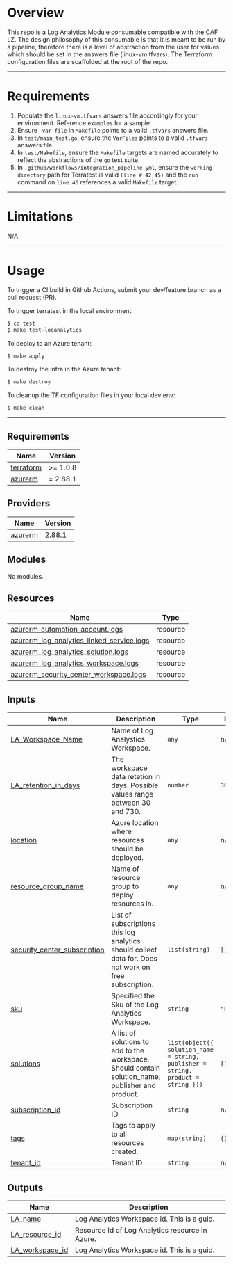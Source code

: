 # Overview
This repo is a Log Analytics Module consumable compatible with the CAF LZ. The design philosophy of this consumable is that it is meant to be run by a pipeline, therefore there is a level of abstraction from the user for values which should be set in the answers file (linux-vm.tfvars). The Terraform configuration files are scaffolded at the root of the repo.

------------

# Requirements
1. Populate the `linux-vm.tfvars` answers file accordingly for your environment. Reference `examples` for a sample.
2. Ensure `-var-file` in `Makefile` points to a valid `.tfvars` answers file.
3. In `test/main_test.go`, ensure the `VarFiles` points to a valid `.tfvars` answers file.
4. In `test/Makefile`, ensure the `Makefile` targets are named accurately to reflect the abstractions of the `go` test suite. 
5. In `.github/workflows/integration_pipeline.yml`, ensure the `working-directory` path for Terratest is valid `(line # 42,45)` and the `run` command on `line 46` references a valid `Makefile` target. 

------------

# Limitations
N/A

------------

# Usage
To trigger a CI build in Github Actions, submit your dev/feature branch as a pull request (PR).

To trigger terratest in the local environment:
```bash
$ cd test
$ make test-loganalytics
```

To deploy to an Azure tenant:
```bash
$ make apply
```

To destroy the infra in the Azure tenant:
```bash
$ make destroy
```

To cleanup the TF configuration files in your local dev env:
```bash
$ make clean
```

------------
<!-- BEGINNING OF PRE-COMMIT-TERRAFORM DOCS HOOK -->
## Requirements

| Name | Version |
|------|---------|
| <a name="requirement_terraform"></a> [terraform](#requirement\_terraform) | >= 1.0.8 |
| <a name="requirement_azurerm"></a> [azurerm](#requirement\_azurerm) | = 2.88.1 |

## Providers

| Name | Version |
|------|---------|
| <a name="provider_azurerm"></a> [azurerm](#provider\_azurerm) | 2.88.1 |

## Modules

No modules.

## Resources

| Name | Type |
|------|------|
| [azurerm_automation_account.logs](https://registry.terraform.io/providers/hashicorp/azurerm/2.88.1/docs/resources/automation_account) | resource |
| [azurerm_log_analytics_linked_service.logs](https://registry.terraform.io/providers/hashicorp/azurerm/2.88.1/docs/resources/log_analytics_linked_service) | resource |
| [azurerm_log_analytics_solution.logs](https://registry.terraform.io/providers/hashicorp/azurerm/2.88.1/docs/resources/log_analytics_solution) | resource |
| [azurerm_log_analytics_workspace.logs](https://registry.terraform.io/providers/hashicorp/azurerm/2.88.1/docs/resources/log_analytics_workspace) | resource |
| [azurerm_security_center_workspace.logs](https://registry.terraform.io/providers/hashicorp/azurerm/2.88.1/docs/resources/security_center_workspace) | resource |

## Inputs

| Name | Description | Type | Default | Required |
|------|-------------|------|---------|:--------:|
| <a name="input_LA_Workspace_Name"></a> [LA\_Workspace\_Name](#input\_LA\_Workspace\_Name) | Name of Log Analystics Workspace. | `any` | n/a | yes |
| <a name="input_LA_retention_in_days"></a> [LA\_retention\_in\_days](#input\_LA\_retention\_in\_days) | The workspace data retetion in days. Possible values range between 30 and 730. | `number` | `30` | no |
| <a name="input_location"></a> [location](#input\_location) | Azure location where resources should be deployed. | `any` | n/a | yes |
| <a name="input_resource_group_name"></a> [resource\_group\_name](#input\_resource\_group\_name) | Name of resource group to deploy resources in. | `any` | n/a | yes |
| <a name="input_security_center_subscription"></a> [security\_center\_subscription](#input\_security\_center\_subscription) | List of subscriptions this log analytics should collect data for. Does not work on free subscription. | `list(string)` | `[]` | no |
| <a name="input_sku"></a> [sku](#input\_sku) | Specified the Sku of the Log Analytics Workspace. | `string` | `"PerNode"` | no |
| <a name="input_solutions"></a> [solutions](#input\_solutions) | A list of solutions to add to the workspace. Should contain solution\_name, publisher and product. | `list(object({ solution_name = string, publisher = string, product = string }))` | `[]` | no |
| <a name="input_subscription_id"></a> [subscription\_id](#input\_subscription\_id) | Subscription ID | `string` | n/a | yes |
| <a name="input_tags"></a> [tags](#input\_tags) | Tags to apply to all resources created. | `map(string)` | `{}` | no |
| <a name="input_tenant_id"></a> [tenant\_id](#input\_tenant\_id) | Tenant ID | `string` | n/a | yes |

## Outputs

| Name | Description |
|------|-------------|
| <a name="output_LA_name"></a> [LA\_name](#output\_LA\_name) | Log Analytics Workspace id.  This is a guid. |
| <a name="output_LA_resource_id"></a> [LA\_resource\_id](#output\_LA\_resource\_id) | Resource Id of Log Analytics resource in Azure. |
| <a name="output_LA_workspace_id"></a> [LA\_workspace\_id](#output\_LA\_workspace\_id) | Log Analytics Workspace id.  This is a guid. |
<!-- END OF PRE-COMMIT-TERRAFORM DOCS HOOK -->